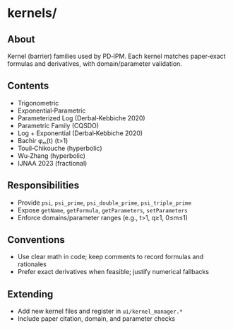 # kernels/

## About

Kernel (barrier) families used by PD‑IPM. Each kernel matches paper‑exact formulas and derivatives, with domain/parameter validation.

## Contents

- Trigonometric
- Exponential‑Parametric
- Parameterized Log (Derbal‑Kebbiche 2020)
- Parametric Family (CQSDO)
- Log + Exponential (Derbal‑Kebbiche 2020)
- Bachir φₘ(t) (t>1)
- Touil‑Chikouche (hyperbolic)
- Wu‑Zhang (hyperbolic)
- IJNAA 2023 (fractional)

## Responsibilities

- Provide `psi`, `psi_prime`, `psi_double_prime`, `psi_triple_prime`
- Expose `getName`, `getFormula`, `getParameters`, `setParameters`
- Enforce domains/parameter ranges (e.g., t>1, q≥1, 0≤m≤1)

## Conventions

- Use clear math in code; keep comments to record formulas and rationales
- Prefer exact derivatives when feasible; justify numerical fallbacks

## Extending

- Add new kernel files and register in `ui/kernel_manager.*`
- Include paper citation, domain, and parameter checks
